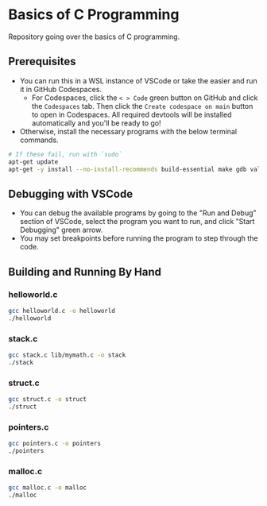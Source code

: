 # Basics of C Programming

Repository going over the basics of C programming.

## Prerequisites

- You can run this in a WSL instance of VSCode or take the easier and run it in GitHub Codespaces.
  - For Codespaces, click the `< > Code` green button on GitHub and click the `Codespaces` tab. Then click the `Create codespace on main` button to open in Codespaces. All required devtools will be installed automatically and you'll be ready to go!
- Otherwise, install the necessary programs with the below terminal commands.

```bash
# If these fail, run with `sudo`
apt-get update
apt-get -y install --no-install-recommends build-essential make gdb valgrind
```

## Debugging with VSCode

- You can debug the available programs by going to the "Run and Debug" section of VSCode, select the program you want to run, and click "Start Debugging" green arrow.
- You may set breakpoints before running the program to step through the code.

## Building and Running By Hand

### helloworld.c

```bash
gcc helloworld.c -o helloworld
./helloworld
```

### stack.c

```bash
gcc stack.c lib/mymath.c -o stack
./stack
```

### struct.c

```bash
gcc struct.c -o struct
./struct
```

### pointers.c

```bash
gcc pointers.c -o pointers
./pointers
```

### malloc.c

```bash
gcc malloc.c -o malloc
./malloc
```
